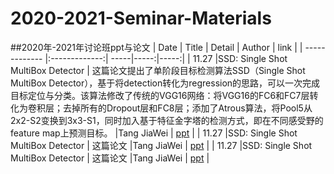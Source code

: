 # 2020-2021-Seminar-Materials
##2020年-2021年讨论班ppt与论文
| Date | Title | Detail | Author | link |
| ------------- |:-------------:| -----|-----:|-----:|
| 11.27 |SSD: Single Shot MultiBox Detector | 这篇论文提出了单阶段目标检测算法SSD（Single Shot MultiBox Detector），基于将detection转化为regression的思路，可以一次完成目标定位与分类。该算法修改了传统的VGG16网络：将VGG16的FC6和FC7层转化为卷积层；去掉所有的Dropout层和FC8层；添加了Atrous算法，将Pool5从2x2-S2变换到3x3-S1，同时加入基于特征金字塔的检测方式，即在不同感受野的feature map上预测目标。 |Tang JiaWei | [ppt](https://github.com/Tbb-nj/2020-2021-Seminar-Materials/tree/main/20201127) |
| 11.27 |SSD: Single Shot MultiBox Detector | 这篇论文 |Tang JiaWei | [ppt](https://github.com/Tbb-nj/2020-2021-Seminar-Materials/tree/main/20201127) |
| 11.27 |SSD: Single Shot MultiBox Detector | 这篇论文 |Tang JiaWei | [ppt](https://github.com/Tbb-nj/2020-2021-Seminar-Materials/tree/main/20201127) |

